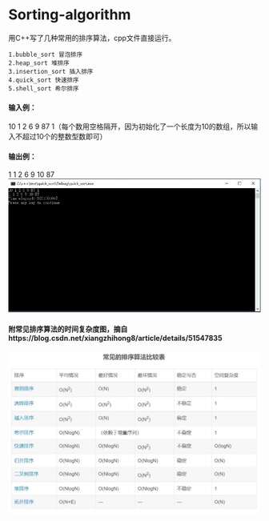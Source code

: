 # Sorting-algorithm
用C++写了几种常用的排序算法，cpp文件直接运行。
```
1.bubble_sort 冒泡排序
2.heap_sort 堆排序
3.insertion_sort 插入排序
4.quick_sort 快速排序
5.shell_sort 希尔排序
```
#### 输入例：
10 1 2 6 9 87 1（每个数用空格隔开，因为初始化了一个长度为10的数组，所以输入不超过10个的整数型数即可）
#### 输出例：
1 1 2 6 9 10 87
![image](https://github.com/ririp/Sorting-algorithm/blob/master/example.JPG)
#### 附常见排序算法的时间复杂度图，摘自https://blog.csdn.net/xiangzhihong8/article/details/51547835
![image](https://github.com/ririp/Sorting-algorithm/blob/master/algorithms.JPG)
